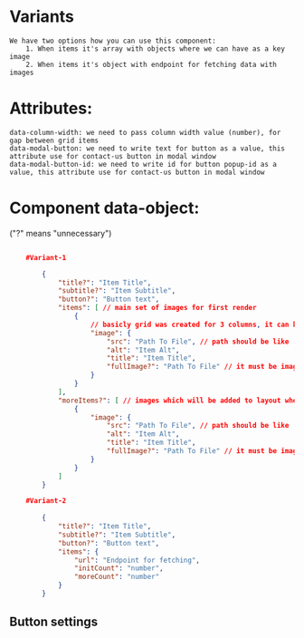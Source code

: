 # Variants

    We have two options how you can use this component:
        1. When items it's array with objects where we can have as a key image 
        2. When items it's object with endpoint for fetching data with images

# Attributes:

    data-column-width: we need to pass column width value (number), for gap between grid items
    data-modal-button: we need to write text for button as a value, this attribute use for contact-us button in modal window 
    data-modal-button-id: we need to write id for button popup-id as a value, this attribute use for contact-us button in modal window

# Component data-object:

("?" means "unnecessary")

```json

    #Variant-1

        {
            "title?": "Item Title",
            "subtitle?": "Item Subtitle",
            "button?": "Button text",
            "items": [ // main set of images for first render
                {
                    // basicly grid was created for 3 columns, it can be changed by changing .grid-item width(it accepts value in percents) 
                    "image": {
                        "src": "Path To File", // path should be like '/assets/...../photo1.png' and changing only the numbers for the others images in the end of name of the file
                        "alt": "Item Alt",
                        "title": "Item Title",
                        "fullImage?": "Path To File" // it must be image for modal window, when we click on image from grid
                    }
                }
            ],
            "moreItems?": [ // images which will be added to layout when you press the button
                {
                    "image": {
                        "src": "Path To File", // path should be like '/assets/...../photo1.png' and changing only the numbers for the others images in the end of name of the file
                        "alt": "Item Alt",
                        "title": "Item Title",
                        "fullImage?": "Path To File" // it must be image for modal window, when we click on image from grid
                    }
                }
            ]
        }

    #Variant-2
    
        {
            "title?": "Item Title",
            "subtitle?": "Item Subtitle",
            "button?": "Button text",
            "items": {
                "url": "Endpoint for fetching",
                "initCount": "number",
                "moreCount": "number"
            }
        }

```

## Button settings
